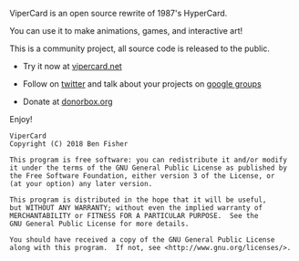 ViperCard is an open source rewrite of 1987's HyperCard.

You can use it to make animations, games, and interactive art!

This is a community project, all source code is released to the public.

* Try it now at [vipercard.net](https://www.vipercard.net)

* Follow on [twitter](https://twitter.com/vipercarddotnet) and talk about your projects on [google groups](https://groups.google.com/forum/#!forum/vipercard)

* Donate at [donorbox.org](https://donorbox.org/vipercard)

Enjoy!

    ViperCard
    Copyright (C) 2018 Ben Fisher

    This program is free software: you can redistribute it and/or modify
    it under the terms of the GNU General Public License as published by
    the Free Software Foundation, either version 3 of the License, or
    (at your option) any later version.

    This program is distributed in the hope that it will be useful,
    but WITHOUT ANY WARRANTY; without even the implied warranty of
    MERCHANTABILITY or FITNESS FOR A PARTICULAR PURPOSE.  See the
    GNU General Public License for more details.

    You should have received a copy of the GNU General Public License
    along with this program.  If not, see <http://www.gnu.org/licenses/>.
